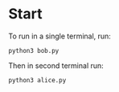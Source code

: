 # Start

To run in a single terminal, run:
```
python3 bob.py
```
Then in second terminal run:
```
python3 alice.py
```
